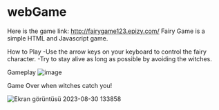 # webGame
Here is the game link: http://fairygame123.epizy.com/
Fairy Game is a simple HTML and Javascript game.

How to Play
-Use the arrow keys on your keyboard to control the fairy character.
-Try to stay alive as long as possible by avoiding the witches.

Gameplay
![image](https://github.com/selinnoz/webGame/assets/73435487/2ea91cf3-a3b6-4508-96ba-5fdd44910eca)

Game Over when witches catch you!

![Ekran görüntüsü 2023-08-30 133858](https://github.com/selinnoz/webGame/assets/73435487/9b6f55c4-8672-4433-bc3a-16a9355c7229)
